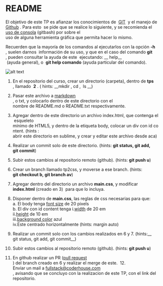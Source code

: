 # README    

El objetivo de este TP es afianzar los conocimientos de ​
[GIT​](https://git-scm.com/doc)
 y el manejo de ​
[Github​](https://help.github.com/)
. Para esto 
se pide que se realice lo siguiente, y se recomienda el ​
[uso de consola​](http://www.ubuntu-guia.com/2009/07/comandos-basicos-de-linux.html)
 (git­bash) por sobre el 
uso de alguna herramienta gráfica que permita hacer lo mismo.


Recuerden que la mayoría de los comandos al ejecutarlos con la opción ​
__­-h​__
, suelen darnos 
información de su uso, y que en el caso del comando ​
__git​__
, pueden consultar la ayuda de este 
ejecutando: ​
__ help​__
 (ayuda general), o ​
__git help comando​__
 (ayuda particular del comando). 
 

![alt text](http://www.markus-gattol.name/misc/mm/si/content/git_everthing_is_local.png "Logo Title Text 1")




1. En el repositorio del curso, crear un directorio (carpeta), dentro de ​
__tps​__
, llamado ​
__2​__
. (​
hints:
__mkdir​
, ​
cd​
, ​
ls​
__) 
2. Pasar este archivo a ​[markdown​](https://help.github.com/articles/markdown-basics/)
, o txt, y colocarlo dentro de este directorio con el 
nombre de README.md o README.txt respectivamente. 
3. Agregar dentro de este directorio un archivo index.html, que contenga el esqueleto 
mínimo de HTML5, y dentro de la etiqueta body, colocar un div con id content. (​
hints​
: 
abrir este directorio en sublime, y crear y editar este archivo desde aca) 
4. Realizar un commit ​solo​ de este directorio. (​hints​: ​__git status​, ​git add​, ​git commit​__) 
5. Subir estos cambios al repositorio remoto (github). (​hints​: ​__git push ­u​__) 
6. Crear un branch llamado ​tp2­css​, y moverse a ese branch. (​hints​: ​__git checkout ­b​, ​git branch ­av​__) 
7. Agregar dentro del directorio un archivo ​__main.css__, y modificar ​ __index.html__​ (creado en 3)  para que lo incluya. 
8. Disponer dentro de ​__main.css​__, las reglas de css necesarias para que:        
a. El body tenga ​[font size](https://developer.mozilla.org/en-US/docs/Web/CSS/height)​ de 20 pixels   
b. El div con id content tenga 
i.[width](https://developer.mozilla.org/en-US/docs/Web/CSS/width) ​de 20 em   
ii.[height](https://developer.mozilla.org/en-US/docs/Web/CSS/height)​ de 10 em   
iii.[background color](https://developer.mozilla.org/en-US/docs/Web/CSS/background-color)​ azul   
iv.Este centrado horizontalmente (​hints​: margin auto)   

9. Realizar un commit solo con los cambios realizados en 6 y 7. (​hints​:__ ​git status​, ​git add​, git commit​__) 
10. Subir estos cambios al repositorio remoto (github). (​hints​: ​__git push ­u​__) 
11. En github realizar un PR ([​pull request​](https://help.github.com/articles/using-pull-requests/)) del branch creado en 6 y realizar el merge de este.  12. Enviar un mail a ​<fullstack@coderhouse.com>​, avisando que se concluyo con la realizacion de este TP, con el link del repositorio.










